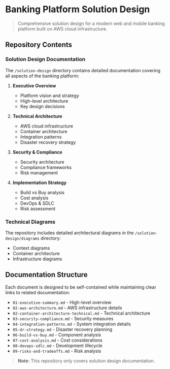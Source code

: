 # Banking Platform Solution Design

> Comprehensive solution design for a modern web and mobile banking platform built on AWS cloud infrastructure.

## Repository Contents

### Solution Design Documentation
The `/solution-design` directory contains detailed documentation covering all aspects of the banking platform:

1. **Executive Overview**
   - Platform vision and strategy
   - High-level architecture
   - Key design decisions

2. **Technical Architecture**
   - AWS cloud infrastructure
   - Container architecture
   - Integration patterns
   - Disaster recovery strategy

3. **Security & Compliance**
   - Security architecture
   - Compliance frameworks
   - Risk management

4. **Implementation Strategy**
   - Build vs Buy analysis
   - Cost analysis
   - DevOps & SDLC
   - Risk assessment

### Technical Diagrams
The repository includes detailed architectural diagrams in the `/solution-design/diagrams` directory:
- Context diagrams
- Container architecture
- Infrastructure diagrams

## Documentation Structure

Each document is designed to be self-contained while maintaining clear links to related documentation:

- `01-executive-summary.md` - High-level overview
- `02-aws-architecture.md` - AWS infrastructure details
- `02-container-architecture-technical.md` - Technical architecture
- `03-security-compliance.md` - Security measures
- `04-integration-patterns.md` - System integration details
- `05-dr-strategy.md` - Disaster recovery planning
- `06-build-vs-buy.md` - Component analysis
- `07-cost-analysis.md` - Cost considerations
- `08-devops-sdlc.md` - Development lifecycle
- `09-risks-and-tradeoffs.md` - Risk analysis

> **Note**: This repository only covers solution design documentation.
